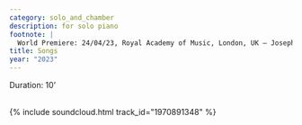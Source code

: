 ```yaml
---
category: solo_and_chamber
description: for solo piano
footnote: |
  World Premiere: 24/04/23, Royal Academy of Music, London, UK – Joseph Havlat
title: Songs
year: "2023"
---
```


Duration: 10’\
<br>

{% include soundcloud.html track_id="1970891348" %}

